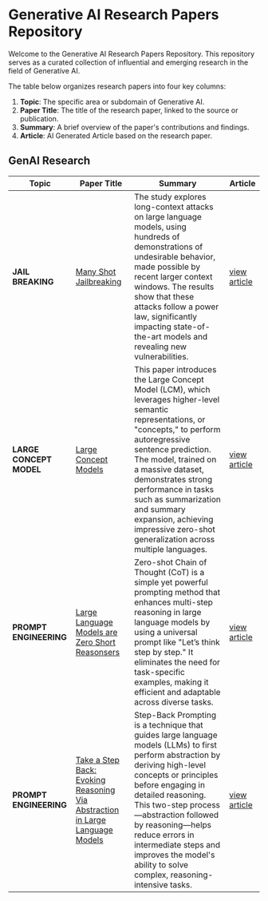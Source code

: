 # Generative AI Research Papers Repository

Welcome to the Generative AI Research Papers Repository. This repository serves as a curated collection of influential and emerging research in the field of Generative AI. 

The table below organizes research papers into four key columns:

1. **Topic**: The specific area or subdomain of Generative AI.
2. **Paper Title**: The title of the research paper, linked to the source or publication.
3. **Summary**: A brief overview of the paper's contributions and findings.
4. **Article**: AI Generated Article based on the research paper.
## GenAI Research

| Topic               | Paper Title                                                   | Summary                                                                                                                                                                    | Article                                                                                         |
|---------------------|---------------------------------------------------------------|----------------------------------------------------------------------------------------------------------------------------------------------------------------------------|-------------------------------------------------------------------------------------------------|
| **JAIL BREAKING**    | [Many Shot Jailbreaking](https://www-cdn.anthropic.com/af5633c94ed2beb282f6a53c595eb437e8e7b630/Many_Shot_Jailbreaking__2024_04_02_0936.pdf) | The study explores long-context attacks on large language models, using hundreds of demonstrations of undesirable behavior, made possible by recent larger context windows. The results show that these attacks follow a power law, significantly impacting state-of-the-art models and revealing new vulnerabilities. | [view article](https://github.com/manideep-malyala/genai-research/blob/main/articles/many-shot-jail-breaking.md) |
| **LARGE CONCEPT MODEL** | [Large Concept Models](https://arxiv.org/pdf/2412.08821v2)       | This paper introduces the Large Concept Model (LCM), which leverages higher-level semantic representations, or "concepts," to perform autoregressive sentence prediction. The model, trained on a massive dataset, demonstrates strong performance in tasks such as summarization and summary expansion, achieving impressive zero-shot generalization across multiple languages. | [view article]() |
| **PROMPT ENGINEERING** | [Large Language Models are Zero Short Reasonsers](https://arxiv.org/pdf/2205.11916) | Zero-shot Chain of Thought (CoT) is a simple yet powerful prompting method that enhances multi-step reasoning in large language models by using a universal prompt like "Let’s think step by step." It eliminates the need for task-specific examples, making it efficient and adaptable across diverse tasks. | [view article](articles/zero-shot-cot.md) |
| **PROMPT ENGINEERING** | [Take a Step Back: Evoking Reasoning Via Abstraction in Large Language Models](https://arxiv.org/pdf/2310.06117) | Step-Back Prompting is a technique that guides large language models (LLMs) to first perform abstraction by deriving high-level concepts or principles before engaging in detailed reasoning. This two-step process—abstraction followed by reasoning—helps reduce errors in intermediate steps and improves the model's ability to solve complex, reasoning-intensive tasks. | [ view article ]()
